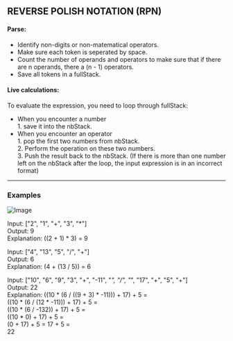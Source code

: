 ## **REVERSE POLISH NOTATION (RPN)**

#### Parse:
* Identify non-digits or non-matematical operators.
* Make sure each token is seperated by space.
* Count the number of operands and operators to make sure that if there are n operands, there a (n - 1) operators.
* Save all tokens in a fullStack.
#### Live calculations:
To evaluate the expression, you need to loop through fullStack:

* When you encounter a number<br>
        1. save it into the nbStack.
* When you encounter an operator<br>
        1. pop the first two numbers from nbStack.<br>
        2. Perform the operation on these two numbers.<br>
        3. Push the result back to the nbStack.
(If there is more than one number left on the nbStack after the loop, the input expression is in an incorrect format)

---
### Examples

![Image](https://upload.wikimedia.org/wikipedia/commons/thumb/c/ca/Reverse_Polish_Notation_Stack_Example.jpg/800px-Reverse_Polish_Notation_Stack_Example.jpg?20140514181604)

Input: ["2", "1", "+", "3", "*"]<br>
Output: 9<br>
Explanation: ((2 + 1) * 3) = 9<br>

Input: ["4", "13", "5", "/", "+"]<br>
Output: 6<br>
Explanation: (4 + (13 / 5)) = 6<br>

Input: ["10", "6", "9", "3", "+", "-11", "*", "/", "*", "17", "+", "5", "+"]<br>
Output: 22<br>
Explanation: ((10 * (6 / ((9 + 3) * -11))) + 17) + 5 =<br>
((10 * (6 / (12 * -11))) + 17) + 5 =<br>
((10 * (6 / -132)) + 17) + 5 =<br>
((10 * 0) + 17) + 5 =<br>
(0 + 17) + 5 = 17 + 5 = <br>
22
